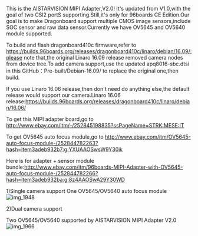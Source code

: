 This is the AISTARVISION MIPI Adapter,V2.0! It's updated from V1.0,with the goal of two CSI2 portS supporting.Still,it's only for 96boards CE Edition.Our goal is to make Dragonboard support multiple CMOS image sensors,include SOC sensor and raw data sensor.Currently we have OV5645 and OV5640 module supported.

To build and flash dragonboard410c firmware,refer to https://builds.96boards.org/releases/dragonboard410c/linaro/debian/16.09/;please note that,the original Linaro 16.09 release removed camera nodes from device tree.To add camera support,use the updated apq8016-sbc.dtsi in this GitHub：Pre-built/Debian-16.09/ to replace the original one,then build.

If you use Linaro 16.06 release,then don't need do anything else,the default release would support our camera.Linaro 16.06 release:https://builds.96boards.org/releases/dragonboard410c/linaro/debian/16.06/

To get this MIPI adapter board,go to http://www.ebay.com/itm/-/252845198835?ssPageName=STRK:MESE:IT

To get OV5645 auto focus module,go to http://www.ebay.com/itm/OV5645-auto-focus-module-/252844782263?hash=item3adeb932b7:g:YXUAAOSwsW9Y30ik

Here is for adapter + sensor module bundle:http://www.ebay.com/itm/96boards-MIPI-Adapter-with-OV5645-auto-focus-module-/252844782266?hash=item3adeb932ba:g:8z4AAOSwA29Y30WD

1)Single camera support
One OV5645/OV5640 auto focus module
![img_1948](https://cloud.githubusercontent.com/assets/22780075/24592272/728c99a8-17c8-11e7-880a-757cf84d0f45.jpg)

2)Dual camera support

Two OV5645/OV5640 supported by AISTARVISION MIPI Adapter V2.0
![img_1966](https://cloud.githubusercontent.com/assets/22780075/24592212/ca0ae0e6-17c7-11e7-9c82-a632147f91d1.jpg)



